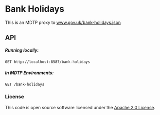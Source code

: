 # Bank Holidays

This is an MDTP proxy to www.gov.uk/bank-holidays.json

## API

##### Running locally:

`GET http://localhost:8587/bank-holidays`

##### In MDTP Environments:

`GET /bank-holidays`

### License

This code is open source software licensed under the [Apache 2.0 License]("http://www.apache.org/licenses/LICENSE-2.0.html").

